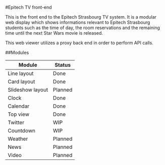 #Epitech TV front-end

This is the front end to the Epitech Strasbourg TV system. It is a modular web
display which shows informations relevant to Epitech Strasbourg students such as
the time of day, the room reservations and the remaining time until the next
Star Wars movie is released.

This web viewer utilizes a proxy back end in order to perform API calls.

##Modules

| Module           | Status  |
| ---              | ---     |
| Line layout      | Done    |
| Card layout      | Done    |
| Slideshow layout | Planned |
| Clock            | Done    |
| Calendar         | Done    |
| Top view         | Done    |
| Twitter          | WIP     |
| Countdown        | WIP     |
| Weather          | Planned |
| News             | Planned |
| Video            | Planned |
